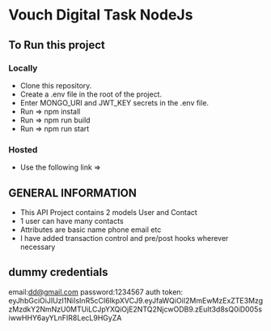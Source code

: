 # Vouch Digital Task NodeJs

## To Run this project

### Locally

- Clone this repository.
- Create a .env file in the root of the project.
- Enter MONGO_URI and JWT_KEY secrets in the .env file.
- Run => npm install
- Run => npm run build
- Run => npm run start

### Hosted

- Use the following link =>

## GENERAL INFORMATION

- This API Project contains 2 models User and Contact
- 1 user can have many contacts
- Attributes are basic name phone email etc
- I have added transaction control and pre/post hooks wherever necessary

## dummy credentials

email:dd@gmail.com
password:1234567
auth token: eyJhbGciOiJIUzI1NiIsInR5cCI6IkpXVCJ9.eyJfaWQiOiI2MmEwMzExZTE3MzgzMzdkY2NmNzU0MTUiLCJpYXQiOjE2NTQ2NjcwODB9.zEuIt3d8sQ0iD005siwwHHY6ayYLnFIR8LecL9HGyZA
